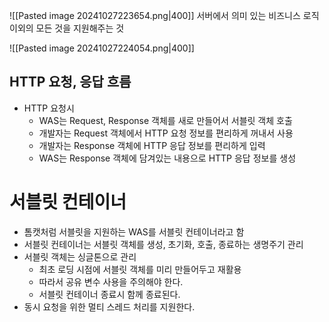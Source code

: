 ![[Pasted image 20241027223654.png|400]]
서버에서 의미 있는 비즈니스 로직 이외의 모든 것을 지원해주는 것

![[Pasted image 20241027224054.png|400]]

## HTTP 요청, 응답 흐름
- HTTP 요청시
	- WAS는 Request, Response 객체를 새로 만들어서 서블릿 객체 호출
	- 개발자는 Request 객체에서 HTTP 요청 정보를 편리하게 꺼내서 사용
	- 개발자는 Response 객체에 HTTP 응답 정보를 편리하게 입력
	- WAS는 Response 객체에 담겨있는 내용으로 HTTP 응답 정보를 생성

# 서블릿 컨테이너
- 톰캣처럼 서블릿을 지원하는 WAS를 서블릿 컨테이너라고 함
- 서블릿 컨테이너는 서블릿 객체를 생성, 초기화, 호출, 종료하는 생명주기 관리
- 서블릿 객체는 싱글톤으로 관리
	- 최초 로딩 시점에 서블릿 객체를 미리 만들어두고 재활용
	- 따라서 공유 변수 사용을 주의해야 한다.
	- 서블릿 컨테이너 종료시 함께 종료된다.
- 동시 요청을 위한 멀티 스레드 처리를 지원한다.
